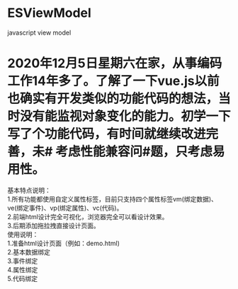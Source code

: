 # ESViewModel
javascript view model  
# 2020年12月5日星期六在家，从事编码工作14年多了。了解了一下vue.js以前也确实有开发类似的功能代码的想法，当时没有能监视对象变化的能力。初学一下写了个功能代码，有时间就继续改进完善，未# 考虑性能兼容问#题，只考虑易用性。  
基本特点说明：  
1.所有功能都使用自定义属性标签，目前只支持四个属性标签vm(绑定数据)、ve(绑定事件)、vp(绑定属性)、vc(代码)。  
2.前端html设计完全可视化，浏览器完全可以看设计效果。  
3.后期添加拖拉拽直接设计页面。  
使用说明：  
1.准备html设计页面（例如：demo.html)  
2.基本数据绑定  
3.事件绑定  
4.属性绑定  
5.代码绑定  
